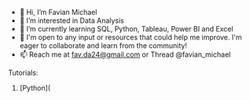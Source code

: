 - 👋 Hi, I’m Favian Michael
- 👀 I’m interested in Data Analysis
- 🌱 I’m currently learning SQL, Python, Tableau, Power BI and Excel
- 💞️ I'm open to any input or resources that could help me improve. I'm eager to collaborate and learn from the community!
- 📫 Reach me at fav.da24@gmail.com or Thread @favian_michael

Tutorials:
1. [Python](

<!---
fav-da24/fav-da24 is a ✨ special ✨ repository because its `README.md` (this file) appears on your GitHub profile.
You can click the Preview link to take a look at your changes.
--->
